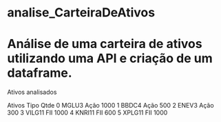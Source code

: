 # analise_CarteiraDeAtivos
# Análise de uma carteira de ativos utilizando uma API e criação de um dataframe.

Ativos analisados

 Ativos  Tipo  Qtde
0   MGLU3  Ação  1000
1   BBDC4  Ação   500
2   ENEV3  Ação   300
3  VILG11   FII  1000
4  KNRI11   FII   600
5  XPLG11   FII  1000

